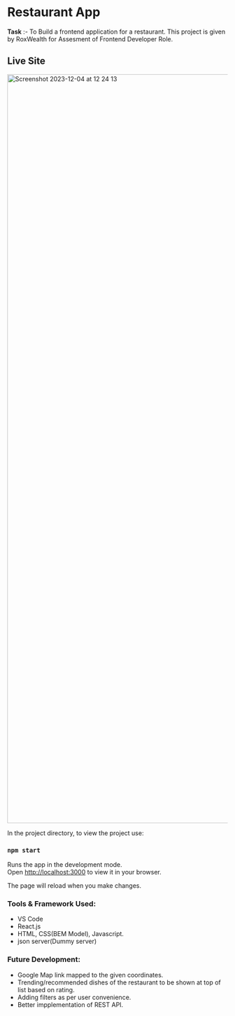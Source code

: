 # Restaurant App

**Task** :- To Build a frontend application for a restaurant. This project is given by RoxWealth for Assesment of Frontend Developer Role.

## Live Site
<img width="1710" alt="Screenshot 2023-12-04 at 12 24 13" src="https://github.com/kirab-21/restaurantapp/assets/86204980/f5e2192e-7562-45b3-a61e-10bd32e2cce1">

In the project directory, to view the project use:

### `npm start`

Runs the app in the development mode.\
Open [http://localhost:3000](http://localhost:3000) to view it in your browser.

The page will reload when you make changes.


### Tools & Framework Used:
* VS Code
* React.js
* HTML, CSS(BEM Model), Javascript.
* json server(Dummy server)

### Future Development:
* Google Map link mapped to the given coordinates.
* Trending/recommended dishes of the restaurant to be shown at top of list based on rating.
* Adding filters as per user convenience.
* Better impplementation of REST API.




